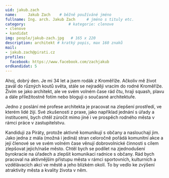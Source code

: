 ```yaml
---
uid: jakub.zach
name:     Jakub Zach  	# běžně používáné jméno
fullname: Ing. arch. Jakub Zach 	# jméno s tituly etc.
category:                   # kategorie: clenove
- clenove
- kandidat
img: people/jakub-zach.jpg   # 165 x 220
description: architekt # kratký popis, max 160 znaků
mail:
- jakub.zach@pirati.cz
profiles:
  facebook: https://www.facebook.com/zachjakub
ordkandidat: 5
---
```


Ahoj, dobrý den. Je mi 34 let a jsem rodák z Kroměříže. Ačkoliv mě život zavál do různých koutů světa, stále se nejraději vracím do rodné Kroměříže. Živím se jako architekt, ale ve svém volném čase rád čtu, hraji squash, plavu a dále příležitostně fotím nebo bloguji o současné architektuře.

Jedno z poslání mé profese architekta je pracovat na zlepšení prostředí, ve kterém lidé žijí. Své zkušenosti z praxe, jako například jednání s úřady a institucemi, bych chtěl zúročit mimo jiné i ve prospěch rodného města v rámci práce v zastupitelstvu.

Kandiduji za Piráty, protože aktivně komunikují s občany a naslouchají jim. Jako jedna z mála (možná i jediná) stran celoročně pořádá komunitní akce a její členové se ve svém volném čase věnují dobrovolnické činnosti s cílem zlepšovat jejich/naše město. Chtěl bych se podílet na zjednodušení byrokracie na úřadech a zlepšit komunikaci radnice s občany. Rád bych pracoval na aktivnějším přístupu města v rámci sportovních, kulturních a vzdělávacích akcí ve městě a jeho blízkém okolí. To by vedlo ke zvýšení atraktivity města a kvality života v něm.
